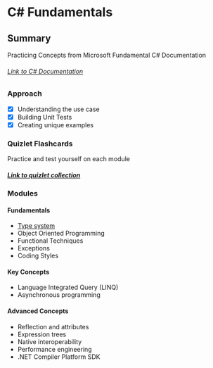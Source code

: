 # C# Fundamentals

## Summary

Practicing Concepts from Microsoft Fundamental C# Documentation

###### [Link to C# Documentation](https://learn.microsoft.com/en-us/dotnet/csharp/tour-of-csharp/)

### Approach

- [x] Understanding the use case
- [x] Building Unit Tests
- [x] Creating unique examples

### Quizlet Flashcards

Practice and test yourself on each module

##### [Link to quizlet collection](https://quizlet.com/chitangchin/folders/c-fundamentals?i=1bkfj1&x=1xqt)

### Modules

#### Fundamentals

- [Type system](https://github.com/chitangchin/CSharpFundamentals/tree/master/Fundamentals/TypeSystem)
- Object Oriented Programming
- Functional Techniques
- Exceptions
- Coding Styles

#### Key Concepts

- Language Integrated Query (LINQ)
- Asynchronous programming

#### Advanced Concepts

- Reflection and attributes
- Expression trees
- Native interoperability
- Performance engineering
- .NET Compiler Platform SDK
